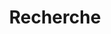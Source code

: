---
title: "Recherche"
slug: "recherche"
layout: "search"
outputs:
    - html
    - json
menu:
    main:
        weight: -60
        pre: search
---